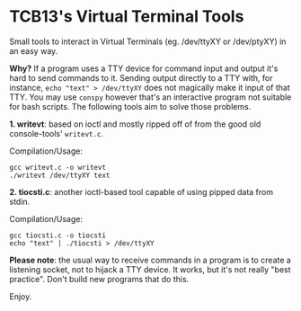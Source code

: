 # TCB13's Virtual Terminal Tools

Small tools to interact in Virtual Terminals (eg. /dev/ttyXY or /dev/ptyXY) in an easy way.

**Why?** If a program uses a TTY device for command input and output it's hard to send commands to it. Sending output directly to a TTY with, for instance, `echo "text" > /dev/ttyXY` does not magically make it input of that TTY. You may use `conspy` however that's an interactive program not suitable for bash scripts. The following tools aim to solve those problems.

**1. writevt**: based on ioctl and mostly ripped off of from the good old console-tools' `writevt.c`.

Compilation/Usage:
````
gcc writevt.c -o writevt
./writevt /dev/ttyXY text
````

**2. tiocsti.c**: another ioctl-based tool capable of using pipped data from stdin.

Compilation/Usage:
````
gcc tiocsti.c -o tiocsti
echo "text" | ./tiocsti > /dev/ttyXY
````

**Please note**: the usual way to receive commands in a program is to create a listening socket, not to hijack a TTY device. It works, but it's not really "best practice". Don't build new programs that do this.

Enjoy.
